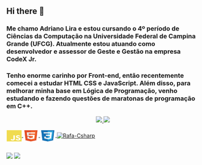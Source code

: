 ## Hi there 👋
### Me chamo Adriano Lira e estou cursando o 4º período de Ciências da Computação na Universidade Federal de Campina Grande (UFCG). Atualmente estou atuando como desenvolvedor e assessor de Geste e Gestão na empresa CodeX Jr. 
### Tenho enorme carinho por Front-end, então recentemente comecei a estudar HTML CSS e JavaScript. Além disso, para melhorar minha base em Lógica de Programação, venho estudando e fazendo questões de maratonas de programação em C++.
<div align="center">
  <a href="https://github.com/liradriano">
  <img height="160em" src="https://github-readme-stats.vercel.app/api?username=liradriano&show_icons=true&theme=dracula&include_all_commits=true&count_private=true"/>
  <img height="160em" src="https://github-readme-stats.vercel.app/api/top-langs/?username=liradriano&layout=compact&langs_count=7&theme=dracula"/>
</div>
<div style="display: inline_block"><br>
  <img align="center" alt="Js" height="30" width="40" src="https://raw.githubusercontent.com/devicons/devicon/master/icons/javascript/javascript-plain.svg">
  <img align="center" alt="Rafa-HTML" height="30" width="40" src="https://raw.githubusercontent.com/devicons/devicon/master/icons/html5/html5-original.svg">
  <img align="center" alt="Rafa-CSS" height="30" width="40" src="https://raw.githubusercontent.com/devicons/devicon/master/icons/css3/css3-original.svg">
  <img align="center" alt="Rafa-Csharp" height="30" width="40" src="https://cdn.jsdelivr.net/gh/devicons/devicon/icons/cplusplus/cplusplus-original.svg">
</div>
  
  ##
 
<div> 
  <a href = "mailto:adriano.junior@ccc.ufcg.edu.br" target="_blank"><img src="https://img.shields.io/badge/-Gmail-%23333?style=for-the-badge&logo=gmail&logoColor=white" target="_blank"></a>
  <a href="https://www.linkedin.com/in/adriano-lira-369b231b8/" target="_blank"><img src="https://img.shields.io/badge/-LinkedIn-%230077B5?style=for-the-badge&logo=linkedin&logoColor=white" target="_blank"></a> 
 

 
</div>
